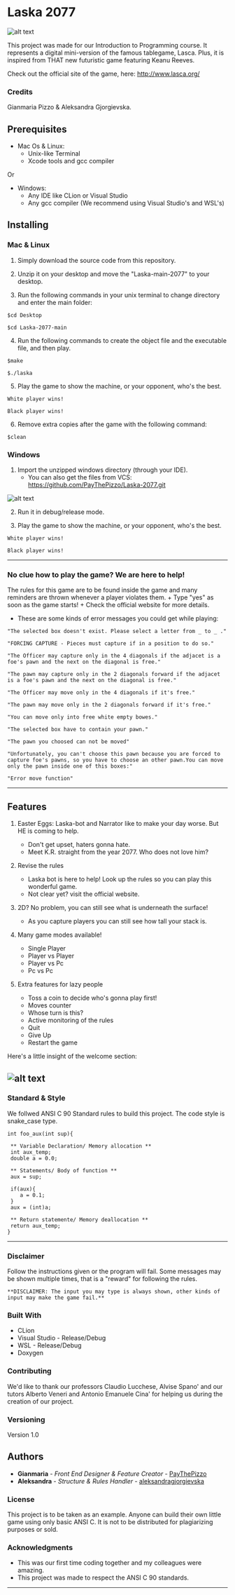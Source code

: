 # Laska 2077

![alt text](https://github.com/PayThePizzo/Laska-2077/blob/main/lask-2070-logo.png?raw=true)

This project was made for our Introduction to Programming course. 
It represents a digital mini-version of the famous tablegame, Lasca.
Plus, it is inspired from THAT new futuristic game featuring Keanu Reeves.

Check out the official site of the game, here: http://www.lasca.org/

### Credits
Gianmaria Pizzo & Aleksandra Gjorgievska.


## Prerequisites

+ Mac Os & Linux:
    - Unix-like Terminal
    - Xcode tools and gcc compiler

Or

+ Windows:
    - Any IDE like CLion or Visual Studio
    - Any gcc compiler (We recommend using Visual Studio's and WSL's)


## Installing

### Mac & Linux

1. Simply download the source code from this repository.

2. Unzip it on your desktop and move the "Laska-main-2077" to your desktop.

3. Run the following commands in your unix terminal to change directory and enter the main folder:
```
$cd Desktop

$cd Laska-2077-main
```
4. Run the following commands to create the object file and the executable file, and then play.
```
$make

$./laska
```
5. Play the game to show the machine, or your opponent, who's the best.

```
White player wins!

Black player wins!
```
6. Remove extra copies after the game with the following command:
```
$clean
```

### Windows

1. Import the unzipped windows directory (through your IDE).
    + You can also get the files from VCS: https://github.com/PayThePizzo/Laska-2077.git
    
![alt text](https://github.com/PayThePizzo/Laska-2077/blob/main/vcs.png?raw=true)

2. Run it in debug/release mode.

3. Play the game to show the machine, or your opponent, who's the best.

```
White player wins!

Black player wins!
```
---

### No clue how to play the game? We are here to help!

The rules for this game are to be found inside the game and many reminders are thrown whenever a player violates them.
    + Type "yes" as soon as the game starts!
    + Check the official website for more details.

* These are some kinds of error messages you could get while playing:

```
"The selected box doesn't exist. Please select a letter from _ to _ ."

"FORCING CAPTURE - Pieces must capture if in a position to do so."

"The Officer may capture only in the 4 diagonals if the adjacet is a foe's pawn and the next on the diagonal is free."

"The pawn may capture only in the 2 diagonals forward if the adjacet is a foe's pawn and the next on the diagonal is free."

"The Officer may move only in the 4 diagonals if it's free."

"The pawn may move only in the 2 diagonals forward if it's free."

"You can move only into free white empty bowes."

"The selected box have to contain your pawn."

"The pawn you choosed can not be moved"

"Unfortunately, you can't choose this pawn because you are forced to capture foe's pawns, so you have to choose an other pawn.You can move only the pawn inside one of this boxes:"

"Error move function"
```
---

## Features

1. Easter Eggs: Laska-bot and Narrator like to make your day worse. But HE is coming to help.
    + Don't get upset, haters gonna hate.
    + Meet K.R. straight from the year 2077. Who does not love him?

2. Revise the rules
    + Laska bot is here to help! Look up the rules so you can play this wonderful game.
    + Not clear yet? visit the official website.

3. 2D? No problem, you can still see what is underneath the surface!
    + As you capture players you can still see how tall your stack is.

4. Many game modes available!
    + Single Player
    + Player vs Player
    + Player vs Pc
    + Pc vs Pc

5. Extra features for lazy people
    + Toss a coin to decide who's gonna play first!
    + Moves counter
    + Whose turn is this?
    + Active monitoring of the rules
    + Quit
    + Give Up
    + Restart the game

Here's a little insight of the welcome section:

![alt text](https://github.com/PayThePizzo/Laska-2077/blob/main/View.jpg?raw=true)
---


### Standard & Style

We follwed ANSI C 90 Standard rules to build this project.
The code style is snake_case type.

```
int foo_aux(int sup){

 ** Variable Declaration/ Memory allocation **
 int aux_temp;
 double a = 0.0;

 ** Statements/ Body of function **
 aux = sup;

 if(aux){
    a = 0.1;
 }
 aux = (int)a;
 
 ** Return statemente/ Memory deallocation **
 return aux_temp;
}
```
---

### Disclaimer

Follow the instructions given or the program will fail.
Some messages may be shown multiple times, that is a "reward" for following the rules.

```
**DISCLAIMER: The input you may type is always shown, other kinds of input may make the game fail.**
```


### Built With

* CLion
* Visual Studio - Release/Debug
* WSL - Release/Debug
* Doxygen


### Contributing

We'd like to thank our professors Claudio Lucchese, Alvise Spano' and our tutors Alberto Veneri and Antonio Emanuele Cina' for helping us during the creation of our project.


### Versioning

Version 1.0


## Authors

* **Gianmaria** - *Front End Designer & Feature Creator* - [PayThePizzo](https://github.com/PayThePizzo)
* **Aleksandra** - *Structure & Rules Handler* - [aleksandragjorgievska](https://github.com/aleksandragjorgievska)


### License

This project is to be taken as an example. 
Anyone can build their own little game using only basic ANSI C.
It is not to be distributed for plagiarizing purposes or sold.


### Acknowledgments

* This was our first time coding together and my colleagues were amazing.
* This project was made to respect the ANSI C 90 standards.
---
